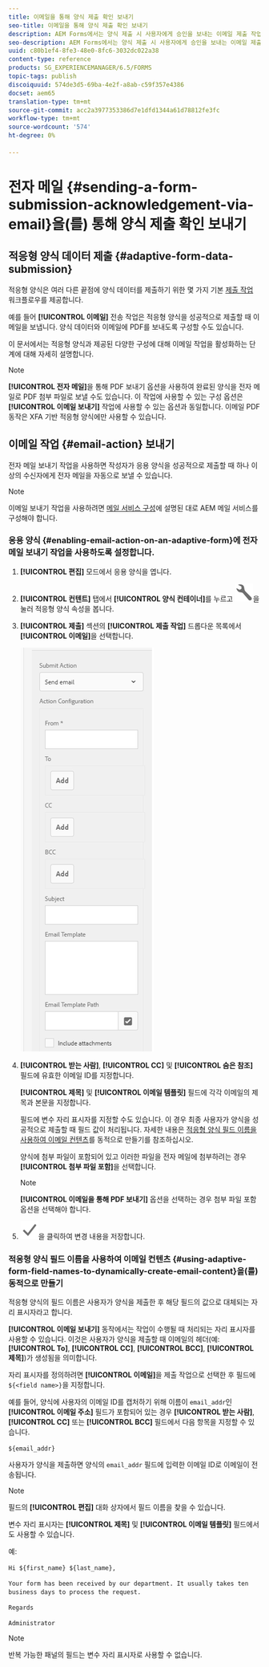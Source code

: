 ```yaml
---
title: 이메일을 통해 양식 제출 확인 보내기
seo-title: 이메일을 통해 양식 제출 확인 보내기
description: AEM Forms에서는 양식 제출 시 사용자에게 승인을 보내는 이메일 제출 작업을 구성할 수 있습니다.
seo-description: AEM Forms에서는 양식 제출 시 사용자에게 승인을 보내는 이메일 제출 작업을 구성할 수 있습니다.
uuid: c80b1ef4-8fe3-48e0-8fc6-3032dc022a38
content-type: reference
products: SG_EXPERIENCEMANAGER/6.5/FORMS
topic-tags: publish
discoiquuid: 574de3d5-69ba-4e2f-a8ab-c59f357e4386
docset: aem65
translation-type: tm+mt
source-git-commit: acc2a3977353386d7e1dfd1344a61d78812fe3fc
workflow-type: tm+mt
source-wordcount: '574'
ht-degree: 0%

---
```



# 전자 메일 {#sending-a-form-submission-acknowledgement-via-email}을(를) 통해 양식 제출 확인 보내기

## 적응형 양식 데이터 제출 {#adaptive-form-data-submission}

적응형 양식은 여러 다른 끝점에 양식 데이터를 제출하기 위한 몇 가지 기본 [제출 작업](../../forms/using/configuring-submit-actions.md) 워크플로우를 제공합니다.

예를 들어 **[!UICONTROL 이메일]** 전송 작업은 적응형 양식을 성공적으로 제출할 때 이메일을 보냅니다. 양식 데이터와 이메일에 PDF를 보내도록 구성할 수도 있습니다.

이 문서에서는 적응형 양식과 제공된 다양한 구성에 대해 이메일 작업을 활성화하는 단계에 대해 자세히 설명합니다.

>[!NOTE]
>
>**[!UICONTROL 전자 메일]**&#x200B;을 통해 PDF 보내기 옵션을 사용하여 완료된 양식을 전자 메일로 PDF 첨부 파일로 보낼 수도 있습니다. 이 작업에 사용할 수 있는 구성 옵션은 **[!UICONTROL 이메일 보내기]** 작업에 사용할 수 있는 옵션과 동일합니다. 이메일 PDF 동작은 XFA 기반 적응형 양식에만 사용할 수 있습니다.

## 이메일 작업 {#email-action} 보내기

전자 메일 보내기 작업을 사용하면 작성자가 응용 양식을 성공적으로 제출할 때 하나 이상의 수신자에게 전자 메일을 자동으로 보낼 수 있습니다.

>[!NOTE]
>
>이메일 보내기 작업을 사용하려면 [메일 서비스 구성](/help/sites-administering/notification.md#configuring-the-mail-service)에 설명된 대로 AEM 메일 서비스를 구성해야 합니다.

### 응용 양식 {#enabling-email-action-on-an-adaptive-form}에 전자 메일 보내기 작업을 사용하도록 설정합니다.

1. **[!UICONTROL 편집]** 모드에서 응용 양식을 엽니다.

1. **[!UICONTROL 컨텐트]** 탭에서 **[!UICONTROL 양식 컨테이너]**&#x200B;를 누르고 ![구성](assets/configure-icon.svg)을 눌러 적응형 양식 속성을 봅니다.

1. **[!UICONTROL 제출]** 섹션의 **[!UICONTROL 제출 작업]** 드롭다운 목록에서 **[!UICONTROL 이메일]**&#x200B;을 선택합니다.

   ![작업 제출](assets/submission-actions.png)

1. **[!UICONTROL 받는 사람]**, **[!UICONTROL CC]** 및 **[!UICONTROL 숨은 참조]** 필드에 유효한 이메일 ID를 지정합니다.

   **[!UICONTROL 제목]** 및 **[!UICONTROL 이메일 템플릿]** 필드에 각각 이메일의 제목과 본문을 지정합니다.

   필드에 변수 자리 표시자를 지정할 수도 있습니다. 이 경우 최종 사용자가 양식을 성공적으로 제출할 때 필드 값이 처리됩니다. 자세한 내용은 [적응형 양식 필드 이름을 사용하여 이메일 컨텐츠](../../forms/using/form-submission-receipt-via-email.md#p-using-adaptive-form-field-names-to-dynamically-create-email-content-p)를 동적으로 만들기를 참조하십시오.

   양식에 첨부 파일이 포함되어 있고 이러한 파일을 전자 메일에 첨부하려는 경우 **[!UICONTROL 첨부 파일 포함]**&#x200B;을 선택합니다.

   >[!NOTE]
   >
   >**[!UICONTROL 이메일을 통해 PDF 보내기]** 옵션을 선택하는 경우 첨부 파일 포함 옵션을 선택해야 합니다.

1. ![저장](assets/save_icon.svg)을 클릭하여 변경 내용을 저장합니다.

### 적응형 양식 필드 이름을 사용하여 이메일 컨텐츠 {#using-adaptive-form-field-names-to-dynamically-create-email-content}을(를) 동적으로 만들기

적응형 양식의 필드 이름은 사용자가 양식을 제출한 후 해당 필드의 값으로 대체되는 자리 표시자라고 합니다.

**[!UICONTROL 이메일 보내기]** 동작에서는 작업이 수행될 때 처리되는 자리 표시자를 사용할 수 있습니다. 이것은 사용자가 양식을 제출할 때 이메일의 헤더(예: **[!UICONTROL To]**, **[!UICONTROL CC]**, **[!UICONTROL BCC]**, **[!UICONTROL 제목]**)가 생성됨을 의미합니다.

자리 표시자를 정의하려면 **[!UICONTROL 이메일]**&#x200B;을 제출 작업으로 선택한 후 필드에 `${<field name>}`을 지정합니다.

예를 들어, 양식에 사용자의 이메일 ID를 캡처하기 위해 이름이 `email_addr`인 **[!UICONTROL 이메일 주소]** 필드가 포함되어 있는 경우 **[!UICONTROL 받는 사람]**, **[!UICONTROL CC]** 또는 **[!UICONTROL BCC]** 필드에서 다음 항목을 지정할 수 있습니다.

`${email_addr}`

사용자가 양식을 제출하면 양식의 `email_addr` 필드에 입력한 이메일 ID로 이메일이 전송됩니다.

>[!NOTE]
>
>필드의 **[!UICONTROL 편집]** 대화 상자에서 필드 이름을 찾을 수 있습니다.

변수 자리 표시자는 **[!UICONTROL 제목]** 및 **[!UICONTROL 이메일 템플릿]** 필드에서도 사용할 수 있습니다.

예:

`Hi ${first_name} ${last_name},`

`Your form has been received by our department. It usually takes ten business days to process the request.`

`Regards`

`Administrator`

>[!NOTE]
>
>반복 가능한 패널의 필드는 변수 자리 표시자로 사용할 수 없습니다.

